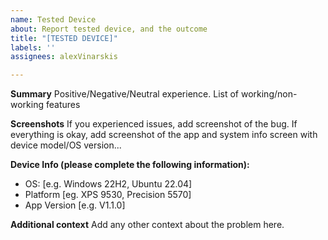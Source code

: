 ```yaml
---
name: Tested Device
about: Report tested device, and the outcome
title: "[TESTED DEVICE]"
labels: ''
assignees: alexVinarskis

---
```


**Summary**
Positive/Negative/Neutral experience. List of working/non-working features

**Screenshots**
If you experienced issues, add screenshot of the bug. If everything is okay, add screenshot of the app and system info screen with device model/OS version...

**Device Info (please complete the following information):**
 - OS: [e.g. Windows 22H2, Ubuntu 22.04]
 - Platform [eg. XPS 9530, Precision 5570]
 - App Version [e.g. V1.1.0]

**Additional context**
Add any other context about the problem here.

